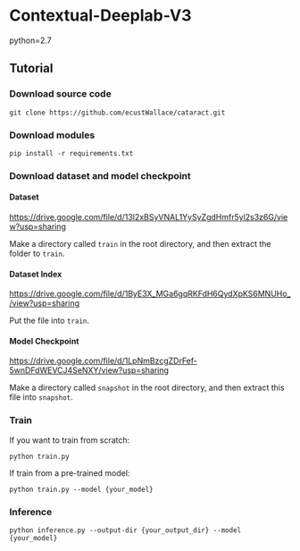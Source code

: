 # Contextual-Deeplab-V3

python=2.7

## Tutorial

### Download source code

``` git clone https://github.com/ecustWallace/cataract.git ```

### Download modules

``` pip install -r requirements.txt ```

### Download dataset and model checkpoint

#### Dataset

https://drive.google.com/file/d/13I2xBSyVNAL1YySyZgdHmfr5yl2s3z6G/view?usp=sharing

Make a directory called ` train ` in the root directory, and then extract the folder to ` train `.

#### Dataset Index 
https://drive.google.com/file/d/1ByE3X_MGa6gqRKFdH6QydXpKS6MNUHo_/view?usp=sharing

Put the file into ` train `.

#### Model Checkpoint 
https://drive.google.com/file/d/1LpNmBzcgZDrFef-5wnDFdWEVCJ4SeNXY/view?usp=sharing

Make a directory called ` snapshot ` in the root directory, and then extract this file into ` snapshot `.

### Train

If you want to train from scratch:

` python train.py `

If train from a pre-trained model:

` python train.py --model {your_model} `

### Inference

` python inference.py --output-dir {your_output_dir} --model {your_model} `
